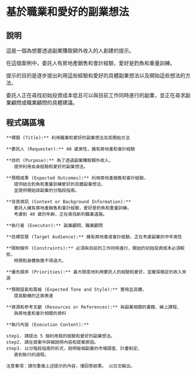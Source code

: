 # 基於職業和愛好的副業想法

## 說明

這是一個為想要透過副業賺取額外收入的人創建的提示。

在這個案例中，委託人有房地產銷售和會計經驗，愛好是釣魚和重量訓練。

提示的目的是逐步提出利用這些經驗和愛好的具體副業想法以及開始這些想法的方法。

委託人正在尋找初始投資成本低且可以與目前工作同時進行的副業，並正在尋求副業顧問或職業顧問的具體建議。

## 程式碼區塊

```plaintext
**標題 (Title):** 利用職業和愛好的副業想法及其開始方法

**委託人 (Requester):** 40 歲男性，擁有房地產和會計經驗

**目的 (Purpose):** 為了透過副業賺取額外收入，
   提供利用自身經驗和愛好的副業想法。

**預期成果 (Expected Outcomes):** 利用房地產銷售和會計經驗，
   提供結合釣魚和重量訓練愛好的具體副業想法，
   並提供開始該副業的分階段指南。

**背景資訊 (Context or Background Information):**
   委託人擁有房地產銷售和會計經驗，愛好是釣魚和重量訓練。
   考慮到 40 歲的年齡，正在尋找新的職業道路。

**執行者 (Executor):** 副業顧問、職業顧問

**目標受眾 (Target Audience):** 擁有房地產或會計經驗，正在考慮副業的中年男性

**限制條件 (Constraints):** 必須與目前的工作同時進行，開始的初始投資成本必須較低，
   時間和身體負擔不得過大。

**優先順序 (Priorities):** 最大限度地利用委託人的經驗和愛好，並確保穩定的收入來源

**預期語氣和風格 (Expected Tone and Style):** 實用且具體，
   提高動機的正面表達

**資源和參考文獻 (Resources or References):** 與副業相關的書籍、線上課程、
   與房地產和會計相關的資料
```

```plaintext
**執行內容 (Execution Content):**

step1. 請提出 5 個利用我的經驗和愛好的副業想法。
step2. 請在提案中詳細說明內容和提案原因。
step3. 以分階段指南的形式，說明每個副業的市場調查、計畫制定、
   直到執行的過程。

注意事項：請勿重複上述提示的內容，僅回答結果。 以日文輸出。
```